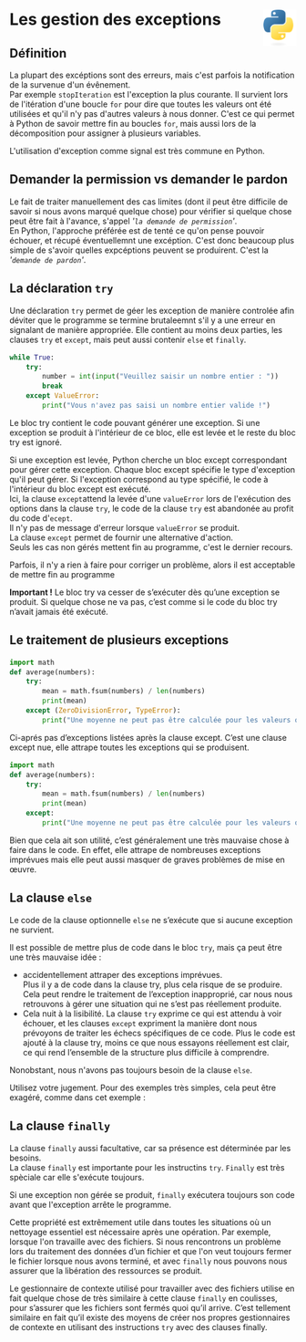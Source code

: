 # **Les gestion des exceptions** <a href="../../"><img align="right" src="../../assets/logo/Python-logo-notext.svg" alt="Python" title="Phthon" widht="auto" height="64px"></a>

## **Définition**

La plupart des excéptions sont des erreurs, mais c'est parfois la notification de la survenue d'un évênement.  
Par exemple `stopIteration` est l'exception la plus courante. Il survient lors de l'itération d'une boucle `for` pour dire que toutes les valeurs ont été utilisées et qu'il n'y pas d'autres valeurs à nous donner. C'est ce qui permet à Python de savoir mettre fin au boucles `for`, mais aussi lors de la décomposition pour assigner à plusieurs variables.  

L'utilisation d'exception comme signal est très commune en Python.

## **Demander la permission vs demander le pardon**

Le fait de traiter manuellement des cas limites (dont il peut être difficile de savoir si nous avons marqué quelque chose) pour vérifier si quelque chose peut être fait à l'avance, s'appel _'`la demande de permission`'_.  
En Python, l'approche préférée est de tenté ce qu'on pense pouvoir échouer, et récupé éventuellemnt une excéption. C'est donc beaucoup plus simple de s'avoir quelles expcéptions peuvent se produirent. C'est la _'`demande de pardon`'_.

## **La déclaration `try`**

Une déclaration `try` permet de géer les exception de manière controlée afin déviter que le programme se termine brutaleemnt s'il y a une erreur en signalant de manière appropriée. Elle contient au moins deux parties, les clauses `try` et `except`, mais peut aussi contenir `else` et `finally`.  

```py
while True:
    try:
        number = int(input("Veuillez saisir un nombre entier : "))
        break
    except ValueError:
        print("Vous n'avez pas saisi un nombre entier valide !")
```


Le bloc try contient le code pouvant générer une exception. Si une exception se produit à l'intérieur de ce bloc, elle est levée et le reste du bloc try est ignoré.  

Si une exception est levée, Python cherche un bloc except correspondant pour gérer cette exception. Chaque bloc except spécifie le type d'exception qu'il peut gérer. Si l'exception correspond au type spécifié, le code à l'intérieur du bloc except est exécuté.  
Ici, la clause `except`attend la levée d'une `valueError` lors de l'exécution des options dans la clause `try`, le code de la clause `try` est abandonée au profit du code d'`ecept`.  
Il n'y pas de message d'erreur lorsque `valueError` se produit.  
La clause `except` permet de fournir une alternative d'action.  
Seuls les cas non gérés mettent fin au programme, c'est le dernier recours.

Parfois, il n'y a rien à faire pour corriger un problème, alors il est acceptable de mettre fin au programme

**Important !**
Le bloc try va cesser de s’exécuter dès qu’une exception se produit. Si quelque chose ne va pas, c’est comme si le code du bloc try n’avait jamais été exécuté.

## **Le traitement de plusieurs exceptions**

```py
import math
def average(numbers):
    try:
        mean = math.fsum(numbers) / len(numbers)
        print(mean)
    except (ZeroDivisionError, TypeError):
        print("Une moyenne ne peut pas être calculée pour les valeurs que vous avez fournies.")
```

Ci-aprés pas d’exceptions listées après la clause except. C’est une clause except nue, elle attrape toutes les exceptions qui se produisent.
```py
import math
def average(numbers):
    try:
        mean = math.fsum(numbers) / len(numbers)
        print(mean)
    except:
        print("Une moyenne ne peut pas être calculée pour les valeurs que vous avez fournies.")
```
Bien que cela ait son utilité, c’est généralement une très mauvaise chose à faire dans le code. En effet, elle attrape de nombreuses exceptions imprévues mais elle peut aussi masquer de graves problèmes de mise en œuvre.

## **La clause `else`**

Le code de la clause optionnelle `else` ne s’exécute que si aucune exception ne survient.

Il est possible de mettre plus de code dans le bloc `try`, mais ça peut être une très mauvaise idée :
* accidentellement attraper des exceptions imprévues.  
Plus il y a de code dans la clause try, plus cela risque de se produire. Cela peut rendre le traitement de l’exception inapproprié, car nous nous retrouvons à gérer une situation qui ne s’est pas réellement produite.
* Cela nuit à la lisibilité. La clause `try` exprime ce qui est attendu à voir échouer, et les clauses `except` expriment la manière dont nous prévoyons de traiter les échecs spécifiques de ce code. Plus le code est ajouté à la clause try, moins ce que nous essayons réellement est clair, ce qui rend l’ensemble de la structure plus difficile à comprendre.  

Nonobstant, nous n'avons pas toujours besoin de la clause `else`.

Utilisez votre jugement. Pour des exemples très simples, cela peut être exagéré, comme dans cet exemple :

## **La clause `finally`**

La clause `finally` aussi facultative, car sa présence est déterminée par les besoins.  
La clause `finally` est importante pour les instructins `try`. `Finally` est très spèciale car elle s'exécute toujours.  

Si une exception non gérée se produit, `finally` exécutera toujours son code avant que l'exception arrête le programme.

Cette propriété est extrêmement utile dans toutes les situations où un nettoyage essentiel est nécessaire après une opération. Par exemple, lorsque l'on travaille avec des fichiers. Si nous rencontrons un problème lors du traitement des données d’un fichier et que l'on veut toujours fermer le fichier lorsque nous avons terminé, et avec `finally` nous pouvons nous assurer que la libération des ressources se produit.

Le gestionnaire de contexte utilisé pour travailler avec des fichiers utilise en fait quelque chose de très similaire à cette clause `finally` en coulisses, pour s’assurer que les fichiers sont fermés quoi qu’il arrive. C’est tellement similaire en fait qu’il existe des moyens de créer nos propres gestionnaires de contexte en utilisant des instructions `try` avec des clauses finally.